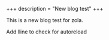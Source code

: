 +++
description = "New blog test"
+++


This is a new blog test for zola.

Add lline to check for autoreload

